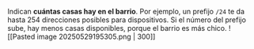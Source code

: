 Indican **cuántas casas hay en el barrio**. Por ejemplo, un prefijo `/24` te da hasta 254 direcciones posibles para dispositivos. Si el número del prefijo sube, hay menos casas disponibles, porque el barrio es más chico.
![[Pasted image 20250529195305.png | 300]]
